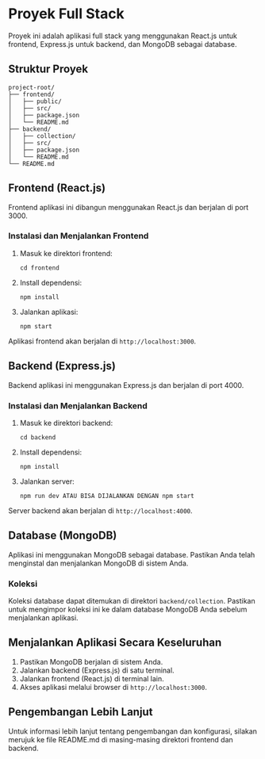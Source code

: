 # Proyek Full Stack

Proyek ini adalah aplikasi full stack yang menggunakan React.js untuk frontend, Express.js untuk backend, dan MongoDB sebagai database.

## Struktur Proyek

```
project-root/
├── frontend/
│   ├── public/
│   ├── src/
│   ├── package.json
│   └── README.md
├── backend/
│   ├── collection/
│   ├── src/
│   ├── package.json
│   └── README.md
└── README.md
```

## Frontend (React.js)

Frontend aplikasi ini dibangun menggunakan React.js dan berjalan di port 3000.

### Instalasi dan Menjalankan Frontend

1. Masuk ke direktori frontend:
   ```
   cd frontend
   ```

2. Install dependensi:
   ```
   npm install
   ```

3. Jalankan aplikasi:
   ```
   npm start
   ```

Aplikasi frontend akan berjalan di `http://localhost:3000`.

## Backend (Express.js)

Backend aplikasi ini menggunakan Express.js dan berjalan di port 4000.

### Instalasi dan Menjalankan Backend

1. Masuk ke direktori backend:
   ```
   cd backend
   ```

2. Install dependensi:
   ```
   npm install
   ```

3. Jalankan server:
   ```
   npm run dev ATAU BISA DIJALANKAN DENGAN npm start
   ```

Server backend akan berjalan di `http://localhost:4000`.

## Database (MongoDB)

Aplikasi ini menggunakan MongoDB sebagai database. Pastikan Anda telah menginstal dan menjalankan MongoDB di sistem Anda.

### Koleksi

Koleksi database dapat ditemukan di direktori `backend/collection`. Pastikan untuk mengimpor koleksi ini ke dalam database MongoDB Anda sebelum menjalankan aplikasi.

## Menjalankan Aplikasi Secara Keseluruhan

1. Pastikan MongoDB berjalan di sistem Anda.
2. Jalankan backend (Express.js) di satu terminal.
3. Jalankan frontend (React.js) di terminal lain.
4. Akses aplikasi melalui browser di `http://localhost:3000`.

## Pengembangan Lebih Lanjut

Untuk informasi lebih lanjut tentang pengembangan dan konfigurasi, silakan merujuk ke file README.md di masing-masing direktori frontend dan backend.

